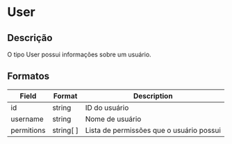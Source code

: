 # User

## Descrição

O tipo User possui informações sobre um usuário.

## Formatos

| Field      | Format    | Description                              |
| ---------- | --------- | ---------------------------------------- |
| id         | string    | ID do usuário                            |
| username   | string    | Nome de usuário                          |
| permitions | string[ ] | Lista de permissões que o usuário possui |
